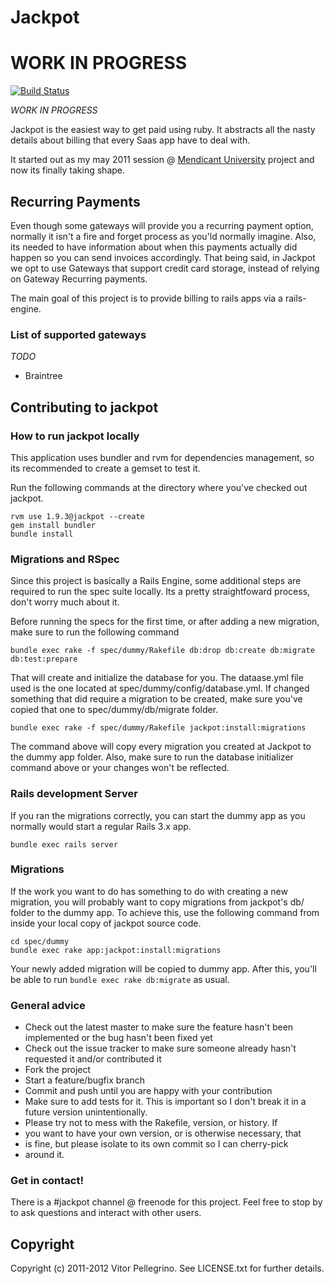 Jackpot
==========

# WORK IN PROGRESS

[![Build Status](https://secure.travis-ci.org/pellegrino/jackpot.png)](http://travis-ci.org/pellegrino/jackpot)

_WORK IN PROGRESS_

 Jackpot is the easiest way to get paid using ruby. It abstracts all the nasty details about billing that every Saas app have to deal with.

It started out as my may 2011 session @ [Mendicant University](http://mendicantuniversity.org) project and now its finally taking shape.

## Recurring Payments  

Even though some gateways will provide you a recurring payment option, normally it isn't a fire and forget process as you'ld normally imagine. Also, its needed to have information about when this payments actually did happen so you can send invoices accordingly. That being said, in Jackpot we opt to use Gateways that support credit card storage, instead of relying on Gateway Recurring payments. 




The main goal of this project is to provide billing to rails apps via a rails-engine. 

### List of supported gateways

_TODO_ 

* Braintree

## Contributing to jackpot  ## 

### How to run jackpot locally 
This application uses bundler and rvm for dependencies management, so its
recommended to create a gemset to test it.

Run the following commands at the directory where you've checked out
jackpot.

    rvm use 1.9.3@jackpot --create
    gem install bundler
    bundle install

### Migrations and RSpec 

Since this project is basically a Rails Engine, some additional steps are required to run the spec suite locally. Its a pretty straightfoward process, don't worry much about it. 

Before running the specs for the first time, or after adding a new migration, make sure to run the following command 

    bundle exec rake -f spec/dummy/Rakefile db:drop db:create db:migrate db:test:prepare

That will create and initialize the database for you. The dataase.yml file used is the one located at spec/dummy/config/database.yml. If changed something that did require a migration to be created, make sure you've copied that one to spec/dummy/db/migrate folder.
   
    bundle exec rake -f spec/dummy/Rakefile jackpot:install:migrations 

The command above will copy every migration you created at Jackpot to the dummy app folder. Also, make sure to run the database initializer command above or your changes won't be reflected. 


### Rails development Server 

If you ran the migrations correctly, you can start the dummy app as you normally would start a regular Rails 3.x app.

    bundle exec rails server 

### Migrations 

If the work you want to do has something to do with creating a new migration, you will probably want to copy migrations from jackpot's db/ folder to the dummy app. To achieve this, use the following command from inside your local copy of jackpot source code.

    cd spec/dummy
    bundle exec rake app:jackpot:install:migrations 

Your newly added migration will be copied to dummy app. After this, you'll be able to run `bundle exec rake db:migrate` as usual.
    
    

### General advice   

* Check out the latest master to make sure the feature hasn't been implemented or the bug hasn't been fixed yet
* Check out the issue tracker to make sure someone already hasn't requested it and/or contributed it
* Fork the project
* Start a feature/bugfix branch
* Commit and push until you are happy with your contribution
* Make sure to add tests for it. This is important so I don't break it in a future version unintentionally.
* Please try not to mess with the Rakefile, version, or history. If
* you want to have your own version, or is otherwise necessary, that
* is fine, but please isolate to its own commit so I can cherry-pick
* around it.

### Get in contact! 

There is a #jackpot channel @ freenode for this project. Feel free to stop by to ask questions and interact with other users. 

## Copyright ##

Copyright (c) 2011-2012 Vitor Pellegrino. See LICENSE.txt for
further details.

